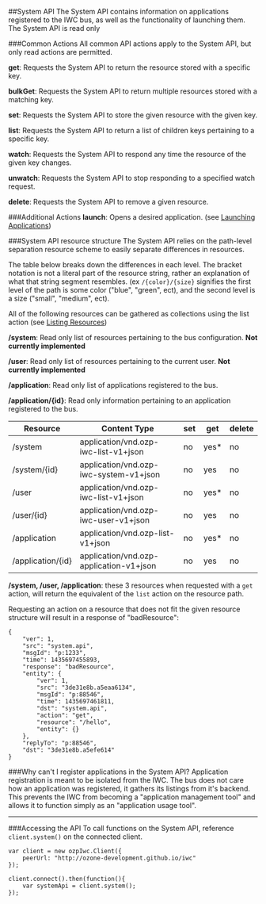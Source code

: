 ##System API
The System API contains information on applications registered to the IWC bus, as well as the functionality of launching
them. The System API is read only

###Common Actions
All common API actions apply to the System API, but only read actions are permitted.

**get**: Requests the System API to return the resource stored with a specific key.

**bulkGet**: Requests the System API to return multiple resources stored with a matching key.

**set**: Requests the System API to store the given resource with the given key.

**list**: Requests the System API to return a list of children keys pertaining to a specific key.

**watch**: Requests the System API to respond any time the resource of the given key changes.

**unwatch**: Requests the System API to stop responding to a specified watch request.

**delete**: Requests the System API to remove a given resource.


###Additional Actions
**launch**: Opens a desired application. (see [Launching Applications](launching.md))


###System API resource structure
The System API relies on the path-level separation resource scheme to easily separate differences in resources. 

The table below breaks down the differences in each level. The bracket notation is not a literal part of the resource string,
rather an explanation of what that string segment resembles. (ex `/{color}/{size}` signifies the first level of the path
is some color ("blue", "green", ect), and the second level is a size ("small", "medium", ect).

All of the following resources can be gathered as collections using the list action (see 
[Listing Resources](../common/listing.md))

**/system**: Read only list of resources pertaining to the bus configuration. **Not currently implemented**

**/user**: Read only list of resources pertaining to the current user. **Not currently implemented**

**/application**: Read only list of applications registered to the bus.

**/application/{id}**: Read only information pertaining to an application registered to the bus.

| Resource                    | Content Type                                      | set | get  | delete |
|-----------------------------|---------------------------------------------------|-----|------|--------|
| /system                     | application/vnd.ozp-iwc-list-v1+json              | no  | yes* | no     |
| /system/{id}                | application/vnd.ozp-iwc-system-v1+json            | no  | yes  | no     |
| /user                       | application/vnd.ozp-iwc-list-v1+json              | no  | yes* | no     |
| /user/{id}                  | application/vnd.ozp-iwc-user-v1+json              | no  | yes  | no     |
| /application                | application/vnd.ozp-list-v1+json                  | no  | yes* | no     |
| /application/{id}           | application/vnd.ozp-application-v1+json           | no  | yes  | no     |

**/system, /user, /application**: these 3 resources when requested with a `get` action, will return the equivalent of
the `list` action on the resource path.

Requesting an action on a resource that does not fit the given resource structure will result in a response of 
"badResource":
```
{
    "ver": 1,
    "src": "system.api",
    "msgId": "p:1233",
    "time": 1435697455893,
    "response": "badResource",
    "entity": {
        "ver": 1,
        "src": "3de31e8b.a5eaa6134",
        "msgId": "p:88546",
        "time": 1435697461811,
        "dst": "system.api",
        "action": "get",
        "resource": "/hello",
        "entity": {}
    },
    "replyTo": "p:88546",
    "dst": "3de31e8b.a5efe614"
}
```

###Why can't I register applications in the System API?
Application registration is meant to be isolated from the IWC. The bus does not care how an application was registered,
it gathers its listings from it's backend. This prevents the IWC from becoming a "application management tool" and 
allows it to function simply as an "application usage tool".

***

###Accessing the API
To call functions on the System API, reference `client.system()` on the connected client.

```
var client = new ozpIwc.Client({
    peerUrl: "http://ozone-development.github.io/iwc"
});

client.connect().then(function(){
    var systemApi = client.system();
});
```
